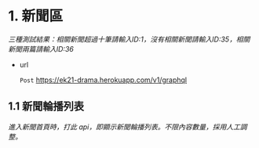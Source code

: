 # 1. 新聞區
_三種測試結果：相關新聞超過十筆請輸入ID:1，沒有相關新聞請輸入ID:35，相關新聞兩篇請輸入ID:36_

- url

    `Post` https://ek21-drama.herokuapp.com/v1/graphql

## 1.1 新聞輪播列表

_進入新聞首頁時，打此 api，即顯示新聞輪播列表。不限內容數量，採用人工調整。_
